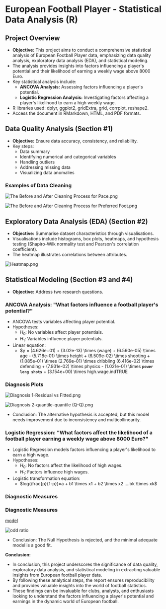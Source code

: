 # ****European Football Player - Statistical Data Analysis (R)****

## **Project Overview**

- **Objective:** This project aims to conduct a comprehensive statistical analysis of European Football Player data, emphasizing data quality analysis, exploratory data analysis (EDA), and statistical modeling.
- The analysis provides insights into factors influencing a player's potential and their likelihood of earning a weekly wage above 8000 Euro.
- Key statistical analysis include:
    - **ANCOVA Analysis:** Assessing factors influencing a player's potential.
    - **Logistic Regression Analysis:** Investigating factors affecting a player's likelihood to earn a high weekly wage.
- R libraries used: dplyr, ggplot2, gridExtra, grid, corrplot, reshape2.
- Access the document in RMarkdown, HTML, and PDF formats.

## **Data Quality Analysis (Section #1)**

- **Objective:** Ensure data accuracy, consistency, and reliability.
- Key steps:
    - Data summary
    - Identifying numerical and categorical variables
    - Handling outliers
    - Addressing missing data
    - Visualizing data anomalies

### **Examples of Data Cleaning**

![The Before and After Cleaning Process for Pace.png](https://github.com/hawra-nawi/Football-European-Players-QDA/blob/main/Images/Data%20Analysis%20Section/The%20Before%20and%20After%20Cleaning%20Process%20for%20Pace.png)

![The Before and After Cleaning Process for Preferred Foot.png](https://github.com/hawra-nawi/Football-European-Players-QDA/blob/main/Images/Data%20Analysis%20Section/The%20Before%20and%20After%20Cleaning%20Process%20for%20Preferred%20Foot.png)

## **Exploratory Data Analysis (EDA) (Section #2)**

- **Objective:** Summarise dataset characteristics through visualisations.
- Visualisations include histograms, box plots, heatmaps, and hypothesis testing (Shapiro-Wilk normality test and Pearson's correlation coefficient).
- The heatmap illustrates correlations between attributes.

![Heatmap.png](https://github.com/hawra-nawi/Football-European-Players-QDA/blob/main/Images/EDA%20Section/Heatmap.png)

## **Statistical Modeling (Section #3 and #4)**

- **Objective:** Address two research questions.

### **ANCOVA Analysis: "What factors influence a football player's potential?"**

- ANCOVA tests variables affecting player potential.
- Hypotheses:
    - $H_0$: No variables affect player potentials.
    - $H_1$: Variables influence player potentials.
- Linear equation:
    - $y = (4.626e+01) + (3.02e-13) \times (wage) + (6.560e-05) \times age - (5.718e-01) \times height + (6.509e-02) \times shooting + (1.085e-01) \times (2.769e-01) \times dribbling (6.416e-02) \times defending + (7.931e-02) \times physics - (1.021e-01) \times **`power long shots`** + (3.154e+00) \times high.wage.indTRUE

### Diagnosis Plots

![Diagnosis 1-Residual vs Fitted.png](https://github.com/hawra-nawi/Football-European-Players-QDA/blob/main/Images/Statistical%20Modelling/ANCOVA/Diagnosis%201-Residual%20vs%20Fitted.png)

![Diagnosis 2-quantile-quantile (Q-Q).png](https://github.com/hawra-nawi/Football-European-Players-QDA/blob/main/Images/Statistical%20Modelling/ANCOVA/Diagnosis%202-quantile-quantile%20(Q-Q).png)

- Conclusion: The alternative hypothesis is accepted, but this model needs improvement due to inconsistency and multicollinearity.

### **Logistic Regression: "What factors affect the likelihood of a football player earning a weekly wage above 8000 Euro?"**

- Logistic Regression models factors influencing a player's likelihood to earn a high wage.
- Hypotheses:
    - $H_0$: No factors affect the likelihood of high wages.
    - $H_1$: Factors influence high wages.
- Logistic transformation equation:
    - $log(\frac{p}{1-p})=a + b1 \times x1 + b2 \times x2 ....bk \times xk$

### Diagnostic Measures

### Diagnostic Measures
[model](https://github.com/hawra-nawi/Football-European-Players-QDA/blob/main/Images/Statistical%20Modelling/Logistic%20Regression/Model.png)

![odd ratio](https://github.com/hawra-nawi/Football-European-Players-QDA/blob/main/Images/Statistical%20Modelling/Logistic%20Regression/odd%20ratio.png)

- Conclusion: The Null Hypothesis is rejected, and the minimal adequate model is a good fit.

**Conclusion:**

- In conclusion, this project underscores the significance of data quality, exploratory data analysis, and statistical modeling in extracting valuable insights from European football player data.
- By following these analytical steps, the report ensures reproducibility and provides valuable insights into the world of football statistics.
- These findings can be invaluable for clubs, analysts, and enthusiasts looking to understand the factors influencing a player's potential and earnings in the dynamic world of European football.
